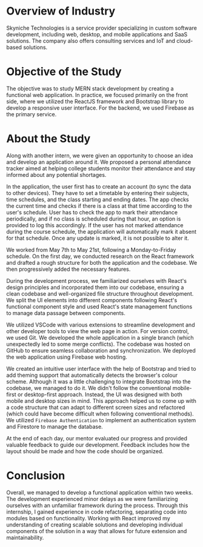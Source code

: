 # Overview of Industry
Skyniche Technologies is a service provider specializing in custom software development, including web, desktop, and mobile applications and SaaS solutions. The company also offers consulting services and IoT and cloud-based solutions.

# Objective of the Study
The objective was to study MERN stack development by creating a functional web application. In practice, we focused primarily on the front side, where we utilized the ReactJS framework and Bootstrap library to develop a responsive user interface. For the backend, we used Firebase as the primary service.

# About the Study
Along with another intern, we were given an opportunity to choose an idea and develop an application around it. We proposed a personal attendance tracker aimed at helping college students monitor their attendance and stay informed about any potential shortages.

In the application, the user first has to create an account (to sync the data to other devices). They have to set a timetable by entering their subjects, time schedules, and the class starting and ending dates. The app checks the current time and checks if there is a class at that time according to the user's schedule. User has to check the app to mark their attendance periodically, and if no class is scheduled during that hour, an option is provided to log this accordingly. If the user has not marked attendance during the course schedule, the application will automatically mark it absent for that schedule. Once any update is marked, it is not possible to alter it.

We worked from May 7th to May 21st, following a Monday-to-Friday schedule. On the first day, we conducted research on the React framework and drafted a rough structure for both the application and the codebase. We then progressively added the necessary features. 

During the development process, we familiarized ourselves with React's design principles and incorporated them into our codebase, ensuring a clean codebase and well-organized file structure throughout development. We split the UI elements into different components following React's functional component style and used React's state management functions to manage data passage between components.

We utilized VSCode with various extensions to streamline development and other developer tools to view the web page in action. For version control, we used Git. We developed the whole application in a single branch (which unexpectedly led to some merge conflicts). The codebase was hosted on GitHub to ensure seamless collaboration and synchronization. We deployed the web application using Firebase web hosting.

We created an intuitive user interface with the help of Bootstrap and tried to add theming support that automatically detects the browser's colour scheme. Although it was a little challenging to integrate Bootstrap into the codebase, we managed to do it. We didn't follow the conventional mobile-first or desktop-first approach. Instead, the UI was designed with both mobile and desktop sizes in mind. This approach helped us to come up with a code structure that can adapt to different screen sizes and refactored (which could have become difficult when following conventional methods). We utilized `Firebase Authentication` to implement an authentication system and Firestore to manage the database.

At the end of each day, our mentor evaluated our progress and provided valuable feedback to guide our development. Feedback includes how the layout should be made and how the code should be organized.

# Conclusion
Overall, we managed to develop a functional application within two weeks. The development experienced minor delays as we were familiarizing ourselves with an unfamiliar framework during the process. Through this internship, I gained experience in code refactoring, separating code into modules based on functionality. Working with React improved my understanding of creating scalable solutions and developing individual components of the solution in a way that allows for future extension and maintainability.